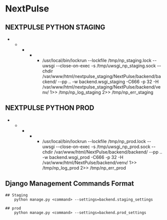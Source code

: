 # NextPulse


## NEXTPULSE PYTHON STAGING
* * * * * /usr/local/bin/lockrun --lockfile /tmp/np_staging.lock -- uwsgi --close-on-exec -s /tmp/uwsgi_np_staging.sock --chdir /var/www/html/nextpulse_staging/NextPulse/backend/backend/ --pp .. -w backend.wsgi_staging -C666 -p 32 -H /var/www/html/nextpulse_staging/NextPulse/backend/venv/ 1>> /tmp/np_log_staging 2>> /tmp/np_err_staging


## NEXTPULSE PYTHON PROD
* * * * * /usr/local/bin/lockrun --lockfile /tmp/np_prod.lock -- uwsgi --close-on-exec -s /tmp/uwsgi_np_prod.sock --chdir /var/www/html/NextPulse/backend/backend/ --pp .. -w backend.wsgi_prod -C666 -p 32 -H /var/www/html/NextPulse/backend/venv/ 1>> /tmp/np_log_prod 2>> /tmp/np_err_prod



## Django Management Commands Format 
    ## Staging
        python manage.py <command> --settings=backend.staging_settings

    ## prod
        python manage.py <command> --settings=backend.prod_settings